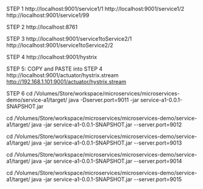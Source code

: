 STEP 1
http://localhost:9001/service1/1
http://localhost:9001/service1/2
http://localhost:9001/service1/99

STEP 2
http://localhost:8761

STEP 3
http://localhost:9001/service1toService2/1
http://localhost:9001/service1toService2/2

STEP 4
http://localhost:9001/hystrix

STEP 5: COPY and PASTE into STEP 4
http://localhost:9001/actuator/hystrix.stream
http://192.168.1.101:9001/actuator/hystrix.stream

STEP 6
cd /Volumes/Store/workspace/microservices/microservices-demo/service-a1/target/
java -Dserver.port=9011 -jar service-a1-0.0.1-SNAPSHOT.jar

cd /Volumes/Store/workspace/microservices/microservices-demo/service-a1/target/
java -jar service-a1-0.0.1-SNAPSHOT.jar --server.port=9012

cd /Volumes/Store/workspace/microservices/microservices-demo/service-a1/target/
java -jar service-a1-0.0.1-SNAPSHOT.jar --server.port=9013

cd /Volumes/Store/workspace/microservices/microservices-demo/service-a1/target/
java -jar service-a1-0.0.1-SNAPSHOT.jar --server.port=9014

cd /Volumes/Store/workspace/microservices/microservices-demo/service-a1/target/
java -jar service-a1-0.0.1-SNAPSHOT.jar --server.port=9015